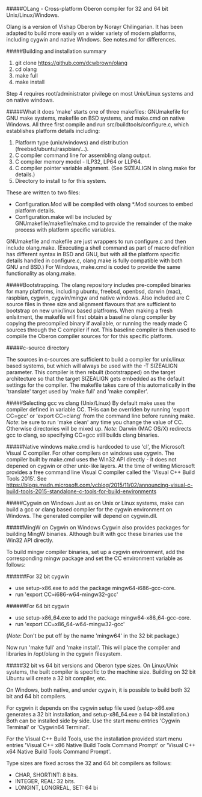 #####OLang - Cross-platform Oberon compiler for 32 and 64 bit Unix/Linux/Windows.

Olang is a version of Vishap Oberon by Norayr Chilingarian. It has been adapted to build more easily on a wider variety of modern platforms, including cygwin and native Windows. See notes.md for differences.

#####Building and installation summary

1. git clone https://github.com/dcwbrown/olang
2. cd olang
3. make full
4. make install

Step 4 requires root/administrator pivilege on most Unix/Linux systems and on native windows.

#####What it does
'make' starts one of three makefiles: GNUmakefile for GNU make systems, makefile on BSD systems, and make.cmd on native Windows. 
All three first compile and run src/buildtools/configure.c, which establishes platform details including:

1. Platform type (unix/windows) and distribution (freebsd/ubuntu/raspbian/...).
2. C compiler command line for assembling olang output.
3. C compiler memory model - ILP32, LP64 or LLP64.
4. C compiler pointer variable alignment. (See SIZEALIGN in olang.make for details.)
5. Directory to install to for this system.

These are written to two files: 
 - Configuration.Mod will be compiled with olang *.Mod sources to embed platform details.
 - Configuration.make will be included by GNUmakefile/makefile/make.cmd to provide the remainder of the make process with platform specific variables.

GNUmakefile and makefile are just wrappers to run configure.c and then include olang.make. (Executing a shell command as part of macro definition has different syntax in BSD and GNU, but with all the platform specific details handled in configure.c, olang.make is fully compatible with both GNU and BSD.) For Windows, make.cmd is coded to provide the same functionality as olang.make.

#####Bootstrapping.
The olang repository includes pre-compiled binaries for many platforms, including ubuntu, freebsd, openbsd, darwin (mac), raspbian, cygwin, cygwin/mingw and native windows.
Also included are C source files in three size and alignment flavours that are sufficient to bootstrap on new unix/linux based platfroms.
When making a fresh enlsitment, the makefile will first obtain a baseline olang compiler by copying the precompiled binary if available, or running the ready made C sources through the C compiler if not. This baseline compiler is then used to compiile the Oberon compiler sources for for this specific platform.

#####c-source directory

The sources in c-sources are sufficient to build a compiler for unix/linux based systems, but which  will always be used with the -T SIZEALIGN parameter. This compiler is then rebuilt (bootstrapped) on the target architecture so that the target SIZEALIGN gets embedded as the default settings for the compiler. The makefile takes care of this automatically in the 'translate' target used by 'make full' and 'make compiler'.

#####Selecting gcc vs clang (Unix/Linux)
By default make uses the compiler defined in variable CC. THis can be overriden by running 'export CC=gcc' or 'export CC=clang' from the command line before running make.
*Note*: be sure to run 'make clean' any time you change the value of CC. Otherwise directories will be mixed up.
*Note*: Darwin (MAC OS/X) redirects gcc to clang, so specifying CC=gcc still builds clang binaries.

#####Native windows
make.cmd is hardcoded to use 'cl', the Microsoft Visual C compiler. For other compilers on windows use cygwin.
The compiler built by make.cmd uses the WIn32 API directly - it does not depened on cygwin or other unix-like layers.
At the time of writing Microsoft provides a free command line Visual C compiler called the 'Visual C++ Build Tools 2015'. See https://blogs.msdn.microsoft.com/vcblog/2015/11/02/announcing-visual-c-build-tools-2015-standalone-c-tools-for-build-environments

#####Cygwin on Windows
Just as on Unix or Linux systems, make can build a gcc or clang based compiler for the cygwin environment on Windows. The generated compiler will depend on cygwin.dll.

#####MingW on Cygwin on Windows
Cygwin also provides packages for building MingW binaries. Although built with gcc these binaries use the Win32 API directly.

To build mingw compiler binaries, set up a cygwin environment, add the corresponding mingw package and set the CC environment variable as follows:

######For 32 bit cygwin
 - use setup-x86.exe to add the package mingw64-i686-gcc-core.
 - run 'export CC=i686-w64-mingw32-gcc'

######For 64 bit cygwin
 - use setup-x86_64.exe to add the package mingw64-x86_64-gcc-core.
 - run 'export CC=x86_64-w64-mingw32-gcc'

(*Note*: Don't be put off by the name 'mingw64' in the 32 bit package.)

Now run 'make full' and 'make install'. This will place the compiler and libraries in /opt/olang in the cygwin filesystem.

#####32 bit vs 64 bit versions and Oberon type sizes.
On Linux/Unix systems, the built compiler is specific to the machine size. Building on 32 bit Ubuntu will create a 32 bit compiler, etc.

On Windows, both native, and under cygwin, it is possible to build both 32 bit and 64 bit compilers. 

For cygwin it depends on the cygwin setup file used (setup-x86.exe generates a 32 bit installation, and setup-x86_64.exe a 64 bit installation.) Both can be installed side by side. Use the start menu entries 'Cygwin Terminal' or 'Cygwin64 Terminal'.

For the Visual C\++ Build Tools,  use the installation provided start menu entries 'Visual C\++ x86 Native Build Tools Command Prompt' or 'Visual C\++ x64 Native Build Tools Command Prompt'. 

Type sizes are fixed across the 32 and 64 bit compilers as follows:
 - CHAR, SHORTINT: 8 bits.
 - INTEGER, REAL: 32 bits.
 - LONGINT, LONGREAL, SET: 64 bi


